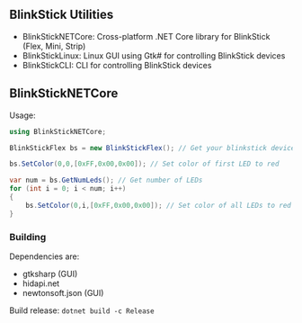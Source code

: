 ## BlinkStick Utilities

- BlinkStickNETCore: Cross-platform .NET Core library for BlinkStick (Flex, Mini, Strip)
- BlinkStickLinux: Linux GUI using Gtk# for controlling BlinkStick devices
- BlinkStickCLI: CLI for controlling BlinkStick devices

## BlinkStickNETCore

Usage:
```csharp
using BlinkStickNETCore;

BlinkStickFlex bs = new BlinkStickFlex(); // Get your blinkstick device

bs.SetColor(0,0,[0xFF,0x00,0x00]); // Set color of first LED to red

var num = bs.GetNumLeds(); // Get number of LEDs
for (int i = 0; i < num; i++)
{
    bs.SetColor(0,i,[0xFF,0x00,0x00]); // Set color of all LEDs to red
}

```



### Building

Dependencies are:
- gtksharp (GUI)
- hidapi.net
- newtonsoft.json (GUI)



Build release: `dotnet build -c Release`
